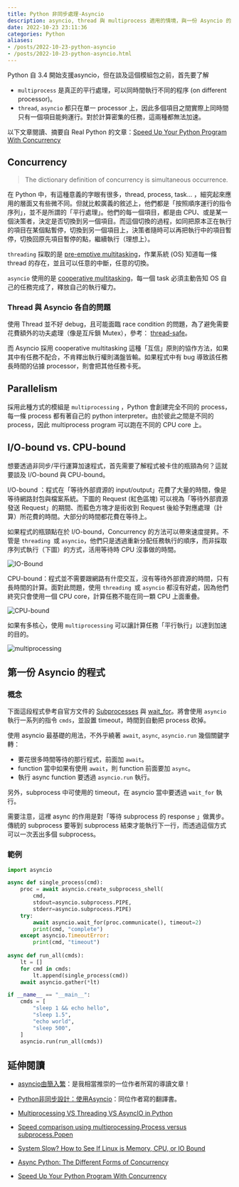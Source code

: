 ```yaml
---
title: Python 非同步處理-Asyncio
description: asyncio, thread 與 multiprocess 適用的情境，與一份 Asyncio 的入門程式範例。
date: 2022-10-23 23:11:36
categories: Python
aliases:
- /posts/2022-10-23-python-asyncio
- /posts/2022-10-23-python-asyncio.html
---
```


Python 自 3.4 開始支援asyncio，但在談及這個模組包之前，首先要了解

- `multiprocess` 是真正的平行處理，可以同時間執行不同的程序 (on different processor)。
- `thread`, `asyncio` 都只在單一 processor 上，因此多個項目之間實際上同時間只有一個項目能夠運行。對於計算密集的任務，這兩種都無法加速。

以下文章閱讀、摘要自 Real Python 的文章：[Speed Up Your Python Program With Concurrency](https://realpython.com/python-concurrency/#what-is-concurrency)

## Concurrency

> The dictionary definition of concurrency is simultaneous occurrence.

在 Python 中，有這種意義的字眼有很多，thread, process, task... ，細究起來應用的層面又有些微不同。但就比較廣義的敘述上，他們都是「按照順序運行的指令序列」，並不是所謂的「平行處理」。他們的每一個項目，都是由 CPU、或是某一個決策者，決定是否切換到另一個項目。而這個切換的過程，如同把原本正在執行的項目在某個點暫停，切換到另一個項目上，決策者隨時可以再把執行中的項目暫停，切換回原先項目暫停的點，繼續執行（理想上）。

`threading` 採取的是 [pre-emptive multitasking](https://en.wikipedia.org/wiki/Preemption_(computing)#Preemptive_multitasking)，作業系統 (OS) 知道每一條 thread 的存在，並且可以任意的中斷，任意的切換。

`asyncio` 使用的是 [cooperative multitasking](https://en.wikipedia.org/wiki/Cooperative_multitasking)，每一個 task 必須主動告知 OS 自己的任務完成了，釋放自己的執行權力。

### Thread 與 Asyncio 各自的問題

使用 Thread 並不好 debug，且可能面臨 race condition 的問題，為了避免需要花費額外的功夫處理（像是互斥鎖 Mutex），參考： [thread-safe](https://zh.wikipedia.org/zh-tw/%E7%BA%BF%E7%A8%8B%E5%AE%89%E5%85%A8)。

而 Asyncio 採用 cooperative multitasking 這種「互信」原則的協作方法，如果其中有任務不配合，不肯釋出執行權則滿盤皆輸。如果程式中有 bug 導致該任務長時間的佔據 processor，則會把其他任務卡死。

## Parallelism

採用此種方式的模組是 `multiprocessing` ，Python 會創建完全不同的 process，每一條  process 都有著自己的 python interpreter。由於彼此之間是不同的 process，因此 multiprocess program 可以跑在不同的 CPU core 上。

## I/O-bound vs. CPU-bound

想要透過非同步/平行運算加速程式，首先需要了解程式被卡住的瓶頸為何？這就要談及 I/O-bound 與 CPU-bound。

I/O-bound ：程式在「等待外部資源的 input/output」花費了大量的時間，像是等待網路封包與檔案系統。下圖的 Request (紅色區塊) 可以視為「等待外部資源發送 Request」的期間、而藍色方塊才是街收到 Request 後給予對應處理（計算）所花費的時間。大部分的時間都花費在等待上。

如果程式的瓶頸點在於 I/O-bound，Concurrency 的方法可以帶來速度提昇。不管是 `threading `或 `asyncio`，他們只是透過重新分配任務執行的順序，而非採取序列式執行（下圖）的方式，活用等待時 CPU 沒事做的時間。

![IO-Bound](https://files.realpython.com/media/IOBound.4810a888b457.png)



CPU-bound：程式並不需要跟網路有什麼交互，沒有等待外部資源的時間，只有長時間的計算。面對此問題，使用  `threading `或 `asyncio` 都沒有好處，因為他們終究只會使用一個 CPU core，計算任務不能在同一顆 CPU 上面重疊。

![CPU-bound](https://files.realpython.com/media/CPUBound.d2d32cb2626c.png)

如果有多核心，使用 `multiprocessing` 可以讓計算任務「平行執行」以達到加速的目的。

![multiprocessing](https://files.realpython.com/media/CPUMP.69c1a7fad9c4.png)



## 第一份 Asyncio 的程式

### 概念

下面這段程式參考自官方文件的 [Subprocesses](https://docs.python.org/zh-tw/3/library/asyncio-subprocess.html?highlight=create_subprocess_shell#asyncio.create_subprocess_shell) 與 [wait_for](https://docs.python.org/zh-tw/3/library/asyncio-task.html?highlight=wait_for#timeouts)。將會使用 `asyncio` 執行一系列的指令 `cmds`，並設置 timeout，時間到自動把 process 砍掉。

使用 asyncio 最基礎的用法，不外乎繞著 `await`, `async`, `asyncio.run` 幾個關鍵字轉：

- 要花很多時間等待的那行程式，前面加 `await`。
- function 當中如果有使用 `await`，則 function 前面要加 `async`。
- 執行 async function 要透過 `asyncio.run` 執行。

另外，subprocess 中可使用的 timeout，在 asyncio 當中要透過 `wait_for` 執行。



需要注意，這裡 async 的作用是對「等待 subprocess 的 response 」做異步。傳統的 subprocess 要等到 subprocess  結束才能執行下一行，而透過這個方式可以一次丟出多個 subprocess。

### 範例

```python
import asyncio

async def single_process(cmd):
    proc = await asyncio.create_subprocess_shell(
        cmd,
        stdout=asyncio.subprocess.PIPE,
        stderr=asyncio.subprocess.PIPE)
    try:
        await asyncio.wait_for(proc.communicate(), timeout=2)
        print(cmd, "complete")
    except asyncio.TimeoutError:
        print(cmd, "timeout")
        
async def run_all(cmds):
    lt = []
    for cmd in cmds:
        lt.append(single_process(cmd))
    await asyncio.gather(*lt)

if __name__ == "__main__":
    cmds = [
        "sleep 1 && echo hello",
        "sleep 1.5",
        "echo world",
        "sleep 500",        
    ]
    asyncio.run(run_all(cmds))
```

## 延伸閱讀

- [asyncio由簡入繁](https://www.ithome.com.tw/voice/138875)：是我相當推崇的一位作者所寫的導讀文章！
- [Python非同步設計：使用Asyncio](https://www.books.com.tw/products/0010867281?sloc=main)：同位作者寫的翻譯書。

- [Multiprocessing VS Threading VS AsyncIO in Python](https://leimao.github.io/blog/Python-Concurrency-High-Level/)
- [Speed comparison using multiprocessing.Process versus subprocess.Popen](https://stackoverflow.com/questions/47689297/speed-comparison-using-multiprocessing-process-versus-subprocess-popen)
- [System Slow? How to See If Linux is Memory, CPU, or IO Bound](https://www.howtogeek.com/devops/is-your-linux-system-memory-cpu-or-io-bound/)
- [Async Python: The Different Forms of Concurrency](http://masnun.rocks/2016/10/06/async-python-the-different-forms-of-concurrency/)
- [Speed Up Your Python Program With Concurrency](https://realpython.com/python-concurrency/)



